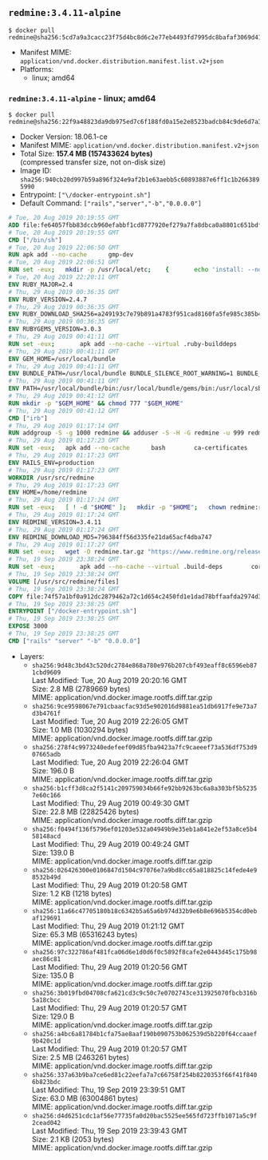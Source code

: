 ## `redmine:3.4.11-alpine`

```console
$ docker pull redmine@sha256:5cd7a9a3cacc23f75d4bc8d6c2e77eb4493fd7995dc8bafaf3069d4170a1b734
```

-	Manifest MIME: `application/vnd.docker.distribution.manifest.list.v2+json`
-	Platforms:
	-	linux; amd64

### `redmine:3.4.11-alpine` - linux; amd64

```console
$ docker pull redmine@sha256:22f9a48823da9db975ed7c6f188fd0a15e2e8523badcb84c9de6d7a3a1a8000c
```

-	Docker Version: 18.06.1-ce
-	Manifest MIME: `application/vnd.docker.distribution.manifest.v2+json`
-	Total Size: **157.4 MB (157433624 bytes)**  
	(compressed transfer size, not on-disk size)
-	Image ID: `sha256:940cb20d997b59a896f324e9af2b1e63aebb5c60893887e6ff1c1b2663895990`
-	Entrypoint: `["\/docker-entrypoint.sh"]`
-	Default Command: `["rails","server","-b","0.0.0.0"]`

```dockerfile
# Tue, 20 Aug 2019 20:19:55 GMT
ADD file:fe64057fbb83dccb960efabbf1cd8777920ef279a7fa8dbca0a8801c651bdf7c in / 
# Tue, 20 Aug 2019 20:19:55 GMT
CMD ["/bin/sh"]
# Tue, 20 Aug 2019 22:06:50 GMT
RUN apk add --no-cache 		gmp-dev
# Tue, 20 Aug 2019 22:06:51 GMT
RUN set -eux; 	mkdir -p /usr/local/etc; 	{ 		echo 'install: --no-document'; 		echo 'update: --no-document'; 	} >> /usr/local/etc/gemrc
# Tue, 20 Aug 2019 22:20:11 GMT
ENV RUBY_MAJOR=2.4
# Thu, 29 Aug 2019 00:36:35 GMT
ENV RUBY_VERSION=2.4.7
# Thu, 29 Aug 2019 00:36:35 GMT
ENV RUBY_DOWNLOAD_SHA256=a249193c7e79b891a4783f951cad8160fa5fe985c385b4628db8e9913bff1f98
# Thu, 29 Aug 2019 00:36:35 GMT
ENV RUBYGEMS_VERSION=3.0.3
# Thu, 29 Aug 2019 00:41:11 GMT
RUN set -eux; 		apk add --no-cache --virtual .ruby-builddeps 		autoconf 		bison 		bzip2 		bzip2-dev 		ca-certificates 		coreutils 		dpkg-dev dpkg 		gcc 		gdbm-dev 		glib-dev 		libc-dev 		libffi-dev 		libxml2-dev 		libxslt-dev 		linux-headers 		make 		ncurses-dev 		openssl 		openssl-dev 		procps 		readline-dev 		ruby 		tar 		xz 		yaml-dev 		zlib-dev 	; 		wget -O ruby.tar.xz "https://cache.ruby-lang.org/pub/ruby/${RUBY_MAJOR%-rc}/ruby-$RUBY_VERSION.tar.xz"; 	echo "$RUBY_DOWNLOAD_SHA256 *ruby.tar.xz" | sha256sum --check --strict; 		mkdir -p /usr/src/ruby; 	tar -xJf ruby.tar.xz -C /usr/src/ruby --strip-components=1; 	rm ruby.tar.xz; 		cd /usr/src/ruby; 		wget -O 'thread-stack-fix.patch' 'https://bugs.ruby-lang.org/attachments/download/7081/0001-thread_pthread.c-make-get_main_stack-portable-on-lin.patch'; 	echo '3ab628a51d92fdf0d2b5835e93564857aea73e0c1de00313864a94a6255cb645 *thread-stack-fix.patch' | sha256sum --check --strict; 	patch -p1 -i thread-stack-fix.patch; 	rm thread-stack-fix.patch; 		{ 		echo '#define ENABLE_PATH_CHECK 0'; 		echo; 		cat file.c; 	} > file.c.new; 	mv file.c.new file.c; 		autoconf; 	gnuArch="$(dpkg-architecture --query DEB_BUILD_GNU_TYPE)"; 	export ac_cv_func_isnan=yes ac_cv_func_isinf=yes; 	./configure 		--build="$gnuArch" 		--disable-install-doc 		--enable-shared 	; 	make -j "$(nproc)"; 	make install; 		runDeps="$( 		scanelf --needed --nobanner --format '%n#p' --recursive /usr/local 			| tr ',' '\n' 			| sort -u 			| awk 'system("[ -e /usr/local/lib/" $1 " ]") == 0 { next } { print "so:" $1 }' 	)"; 	apk add --no-network --virtual .ruby-rundeps 		$runDeps 		bzip2 		ca-certificates 		libffi-dev 		procps 		yaml-dev 		zlib-dev 	; 	apk del --no-network .ruby-builddeps; 		cd /; 	rm -r /usr/src/ruby; 	ruby -e 'exit(Gem::Version.create(ENV["RUBYGEMS_VERSION"]) > Gem::Version.create(Gem::VERSION))'; 	gem update --system "$RUBYGEMS_VERSION" && rm -r /root/.gem/; 	! apk --no-network list --installed 		| grep -v '^[.]ruby-rundeps' 		| grep -i ruby 	; 	[ "$(command -v ruby)" = '/usr/local/bin/ruby' ]; 	ruby --version; 	gem --version; 	bundle --version
# Thu, 29 Aug 2019 00:41:11 GMT
ENV GEM_HOME=/usr/local/bundle
# Thu, 29 Aug 2019 00:41:11 GMT
ENV BUNDLE_PATH=/usr/local/bundle BUNDLE_SILENCE_ROOT_WARNING=1 BUNDLE_APP_CONFIG=/usr/local/bundle
# Thu, 29 Aug 2019 00:41:11 GMT
ENV PATH=/usr/local/bundle/bin:/usr/local/bundle/gems/bin:/usr/local/sbin:/usr/local/bin:/usr/sbin:/usr/bin:/sbin:/bin
# Thu, 29 Aug 2019 00:41:12 GMT
RUN mkdir -p "$GEM_HOME" && chmod 777 "$GEM_HOME"
# Thu, 29 Aug 2019 00:41:12 GMT
CMD ["irb"]
# Thu, 29 Aug 2019 01:17:14 GMT
RUN addgroup -S -g 1000 redmine && adduser -S -H -G redmine -u 999 redmine
# Thu, 29 Aug 2019 01:17:23 GMT
RUN set -eux; 	apk add --no-cache 		bash 		ca-certificates 		su-exec 		tini 		tzdata 		wget 				bzr 		git 		mercurial 		openssh-client 		subversion 				ghostscript-fonts 		imagemagick6 	;
# Thu, 29 Aug 2019 01:17:23 GMT
ENV RAILS_ENV=production
# Thu, 29 Aug 2019 01:17:23 GMT
WORKDIR /usr/src/redmine
# Thu, 29 Aug 2019 01:17:23 GMT
ENV HOME=/home/redmine
# Thu, 29 Aug 2019 01:17:24 GMT
RUN set -eux; 	[ ! -d "$HOME" ]; 	mkdir -p "$HOME"; 	chown redmine:redmine "$HOME"; 	chmod 1777 "$HOME"
# Thu, 29 Aug 2019 01:17:24 GMT
ENV REDMINE_VERSION=3.4.11
# Thu, 29 Aug 2019 01:17:24 GMT
ENV REDMINE_DOWNLOAD_MD5=796384ff56d335fe21da65acf4dba747
# Thu, 29 Aug 2019 01:17:27 GMT
RUN set -eux; 	wget -O redmine.tar.gz "https://www.redmine.org/releases/redmine-${REDMINE_VERSION}.tar.gz"; 	echo "$REDMINE_DOWNLOAD_MD5 *redmine.tar.gz" | md5sum -c -; 	tar -xf redmine.tar.gz --strip-components=1; 	rm redmine.tar.gz files/delete.me log/delete.me; 	mkdir -p log public/plugin_assets sqlite tmp/pdf tmp/pids; 	chown -R redmine:redmine ./; 	echo 'config.logger = Logger.new(STDOUT)' > config/additional_environment.rb; 	chmod -R ugo=rwX config db sqlite; 	find log tmp -type d -exec chmod 1777 '{}' +
# Thu, 19 Sep 2019 23:38:24 GMT
RUN set -eux; 		apk add --no-cache --virtual .build-deps 		coreutils 		freetds-dev 		gcc 		imagemagick6-dev 		make 		mariadb-dev 		musl-dev 		patch 		postgresql-dev 		sqlite-dev 		ttf2ufm 		zlib-dev 	; 		su-exec redmine bundle install --jobs "$(nproc)" --without development test; 	for adapter in mysql2 postgresql sqlserver sqlite3; do 		echo "$RAILS_ENV:" > ./config/database.yml; 		echo "  adapter: $adapter" >> ./config/database.yml; 		su-exec redmine bundle install --jobs "$(nproc)" --without development test; 		cp Gemfile.lock "Gemfile.lock.${adapter}"; 	done; 	rm ./config/database.yml; 	chmod -R ugo=rwX Gemfile.lock "$GEM_HOME"; 	rm -rf ~redmine/.bundle; 		rm /usr/local/bundle/gems/rbpdf-font-1.19.*/lib/fonts/ttf2ufm/ttf2ufm; 		runDeps="$( 		scanelf --needed --nobanner --format '%n#p' --recursive /usr/local/bundle/gems 		| tr ',' '\n' 		| sort -u 		| awk 'system("[ -e /usr/local/lib/" $1 " ]") == 0 { next } { print "so:" $1 }' 	)"; 	apk add --no-network --virtual .redmine-rundeps $runDeps; 	apk del --no-network .build-deps
# Thu, 19 Sep 2019 23:38:24 GMT
VOLUME [/usr/src/redmine/files]
# Thu, 19 Sep 2019 23:38:24 GMT
COPY file:74f57a1bf0a912dc2879462a72c1d654c2450fd1e1dad78bffaafda2974d3e97 in / 
# Thu, 19 Sep 2019 23:38:25 GMT
ENTRYPOINT ["/docker-entrypoint.sh"]
# Thu, 19 Sep 2019 23:38:25 GMT
EXPOSE 3000
# Thu, 19 Sep 2019 23:38:25 GMT
CMD ["rails" "server" "-b" "0.0.0.0"]
```

-	Layers:
	-	`sha256:9d48c3bd43c520dc2784e868a780e976b207cbf493eaff8c6596eb871cbd9609`  
		Last Modified: Tue, 20 Aug 2019 20:20:16 GMT  
		Size: 2.8 MB (2789669 bytes)  
		MIME: application/vnd.docker.image.rootfs.diff.tar.gzip
	-	`sha256:9ce9598067e791cbaacfac93d5e902016d9881ea51db6917fe9e73a7d3b4761f`  
		Last Modified: Tue, 20 Aug 2019 22:26:05 GMT  
		Size: 1.0 MB (1030294 bytes)  
		MIME: application/vnd.docker.image.rootfs.diff.tar.gzip
	-	`sha256:278f4c9973240edefeef09d85fba9423a7fc9caeeef73a536df753d907665adb`  
		Last Modified: Tue, 20 Aug 2019 22:26:04 GMT  
		Size: 196.0 B  
		MIME: application/vnd.docker.image.rootfs.diff.tar.gzip
	-	`sha256:b1cff3d8ca2f5141c209759034b66fe92bb9263bc6a8a303bf5b52357e60c166`  
		Last Modified: Thu, 29 Aug 2019 00:49:30 GMT  
		Size: 22.8 MB (22825426 bytes)  
		MIME: application/vnd.docker.image.rootfs.diff.tar.gzip
	-	`sha256:f0494f136f5796ef01203e532a04949b9e35eb1a841e2ef53a8ce5b458148acd`  
		Last Modified: Thu, 29 Aug 2019 00:49:24 GMT  
		Size: 139.0 B  
		MIME: application/vnd.docker.image.rootfs.diff.tar.gzip
	-	`sha256:026426300e0106847d1504c97076e7a9bd8cc65a818825c14fede4e98532b49d`  
		Last Modified: Thu, 29 Aug 2019 01:20:58 GMT  
		Size: 1.2 KB (1218 bytes)  
		MIME: application/vnd.docker.image.rootfs.diff.tar.gzip
	-	`sha256:11a66c47705180b18c6342b5a65a6b974d32b9e6b8e696b5354cd0ebaf129691`  
		Last Modified: Thu, 29 Aug 2019 01:21:12 GMT  
		Size: 65.3 MB (65316243 bytes)  
		MIME: application/vnd.docker.image.rootfs.diff.tar.gzip
	-	`sha256:97c322786af481fca06d6e1d0d6f0c5892f8cafe2e0443d45c175b98aec86c81`  
		Last Modified: Thu, 29 Aug 2019 01:20:56 GMT  
		Size: 135.0 B  
		MIME: application/vnd.docker.image.rootfs.diff.tar.gzip
	-	`sha256:3b019fbd04708cfa621cd3c9c50c7e0702743ce313925070fbcb316b5a18cbcc`  
		Last Modified: Thu, 29 Aug 2019 01:20:57 GMT  
		Size: 129.0 B  
		MIME: application/vnd.docker.image.rootfs.diff.tar.gzip
	-	`sha256:a4bc6a81784b1cfa75ae8aaf190b090753b062539d5b220f64ccaaef9b420c1d`  
		Last Modified: Thu, 29 Aug 2019 01:20:57 GMT  
		Size: 2.5 MB (2463261 bytes)  
		MIME: application/vnd.docker.image.rootfs.diff.tar.gzip
	-	`sha256:337a63b9ba7ce6ed81c22eefa7a7c66758f254b8220353f66f41f8406b823bdc`  
		Last Modified: Thu, 19 Sep 2019 23:39:51 GMT  
		Size: 63.0 MB (63004861 bytes)  
		MIME: application/vnd.docker.image.rootfs.diff.tar.gzip
	-	`sha256:d4d6251cdc1af56e77735fa0d20bac5525ee565fd723ffb1071a5c9f2cead042`  
		Last Modified: Thu, 19 Sep 2019 23:39:43 GMT  
		Size: 2.1 KB (2053 bytes)  
		MIME: application/vnd.docker.image.rootfs.diff.tar.gzip
